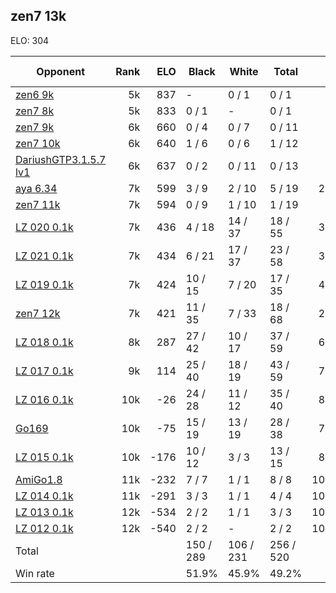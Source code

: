 ## zen7 13k ##

ELO: 304

Opponent | Rank | ELO | Black | White | Total | Win rate
---------|-----:|----:|-------|-------|-------|-------:
[zen6 9k](zen6%209k.md) | 5k | 837 | - | 0 / 1 | 0 / 1 | 0.0%
[zen7 8k](zen7%208k.md) | 5k | 833 | 0 / 1 | - | 0 / 1 | 0.0%
[zen7 9k](zen7%209k.md) | 6k | 660 | 0 / 4 | 0 / 7 | 0 / 11 | 0.0%
[zen7 10k](zen7%2010k.md) | 6k | 640 | 1 / 6 | 0 / 6 | 1 / 12 | 8.3%
[DariushGTP3.1.5.7 lv1](DariushGTP3.1.5.7%20lv1.md) | 6k | 637 | 0 / 2 | 0 / 11 | 0 / 13 | 0.0%
[aya 6.34](aya%206.34.md) | 7k | 599 | 3 / 9 | 2 / 10 | 5 / 19 | 26.3%
[zen7 11k](zen7%2011k.md) | 7k | 594 | 0 / 9 | 1 / 10 | 1 / 19 | 5.3%
[LZ 020 0.1k](LZ%20020%200.1k.md) | 7k | 436 | 4 / 18 | 14 / 37 | 18 / 55 | 32.7%
[LZ 021 0.1k](LZ%20021%200.1k.md) | 7k | 434 | 6 / 21 | 17 / 37 | 23 / 58 | 39.7%
[LZ 019 0.1k](LZ%20019%200.1k.md) | 7k | 424 | 10 / 15 | 7 / 20 | 17 / 35 | 48.6%
[zen7 12k](zen7%2012k.md) | 7k | 421 | 11 / 35 | 7 / 33 | 18 / 68 | 26.5%
[LZ 018 0.1k](LZ%20018%200.1k.md) | 8k | 287 | 27 / 42 | 10 / 17 | 37 / 59 | 62.7%
[LZ 017 0.1k](LZ%20017%200.1k.md) | 9k | 114 | 25 / 40 | 18 / 19 | 43 / 59 | 72.9%
[LZ 016 0.1k](LZ%20016%200.1k.md) | 10k | -26 | 24 / 28 | 11 / 12 | 35 / 40 | 87.5%
[Go169](Go169.md) | 10k | -75 | 15 / 19 | 13 / 19 | 28 / 38 | 73.7%
[LZ 015 0.1k](LZ%20015%200.1k.md) | 10k | -176 | 10 / 12 | 3 / 3 | 13 / 15 | 86.7%
[AmiGo1.8](AmiGo1.8.md) | 11k | -232 | 7 / 7 | 1 / 1 | 8 / 8 | 100.0%
[LZ 014 0.1k](LZ%20014%200.1k.md) | 11k | -291 | 3 / 3 | 1 / 1 | 4 / 4 | 100.0%
[LZ 013 0.1k](LZ%20013%200.1k.md) | 12k | -534 | 2 / 2 | 1 / 1 | 3 / 3 | 100.0%
[LZ 012 0.1k](LZ%20012%200.1k.md) | 12k | -540 | 2 / 2 | - | 2 / 2 | 100.0%
Total | | | 150 / 289 | 106 / 231 | 256 / 520 | 
Win rate| | | 51.9% | 45.9% | 49.2% | 
